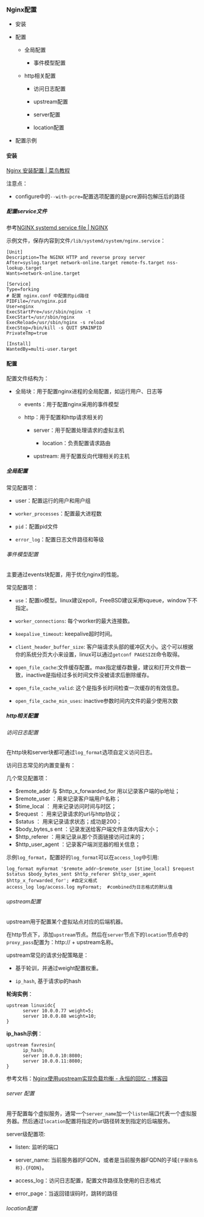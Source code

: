 ### Nginx配置

- 安装

- 配置
  
  - 全局配置
    
    - 事件模型配置
  
  - http相关配置
    
    - 访问日志配置
    
    - upstream配置
    
    - server配置
    
    - location配置

- 配置示例

#### 安装

[Nginx 安装配置 | 菜鸟教程](https://www.runoob.com/linux/nginx-install-setup.html)

注意点：

- configure中的`--with-pcre=`配置选项配置的是pcre源码包解压后的路径

##### 配置service文件

参考[NGINX systemd service file | NGINX](https://www.nginx.com/resources/wiki/start/topics/examples/systemd/)

示例文件，保存内容到文件`/lib/systemd/system/nginx.service`：

```
[Unit]
Description=The NGINX HTTP and reverse proxy server
After=syslog.target network-online.target remote-fs.target nss-lookup.target
Wants=network-online.target

[Service]
Type=forking
# 配置 nginx.conf 中配置的pid路径
PIDFile=/run/nginx.pid
User=nginx
ExecStartPre=/usr/sbin/nginx -t
ExecStart=/usr/sbin/nginx
ExecReload=/usr/sbin/nginx -s reload
ExecStop=/bin/kill -s QUIT $MAINPID
PrivateTmp=true

[Install]
WantedBy=multi-user.target
```

#### 配置

配置文件结构为：

- 全局块：用于配置nginx进程的全局配置，如运行用户、日志等
  
  - events：用于配置nginx采用的事件模型
  
  - http：用于配置和http请求相关的
    
    - server：用于配置处理请求的虚拟主机
      
      - location：负责配置请求路由
    
    - upstream: 用于配置反向代理相关的主机

##### 全局配置

常见配置项：

- user：配置运行的用户和用户组

- `worker_processes`：配置最大进程数

- `pid`：配置pid文件

- `error_log`：配置日志文件路径和等级

###### 事件模型配置

主要通过events块配置，用于优化nginx的性能。

常见配置项：

- `use`：配置io模型。linux建议epoll，FreeBSD建议采用kqueue，window下不指定。

- `worker_connections`: 每个worker的最大连接数。

- `keepalive_timeout`: keepalive超时时间。

- `client_header_buffer_size`: 客户端请求头部的缓冲区大小。这个可以根据你的系统分页大小来设置，linux可以通过`getconf PAGESIZE`命令取得。

- `open_file_cache`:文件缓存配置。max指定缓存数量，建议和打开文件数一致，inactive是指经过多长时间文件没被请求后删除缓存。

- `open_file_cache_valid`: 这个是指多长时间检查一次缓存的有效信息。

- `open_file_cache_min_uses`: inactive参数时间内文件的最少使用次数

##### http相关配置

###### 访问日志配置

在http块和server块都可通过`log_format`选项自定义访问日志。

访问日志常见的内置变量有：

几个常见配置项：

- $remote_addr 与 $http_x_forwarded_for 用以记录客户端的ip地址；
- $remote_user ：用来记录客户端用户名称；
- $time_local ： 用来记录访问时间与时区；
- $request ： 用来记录请求的url与http协议；
- $status ： 用来记录请求状态；成功是200；
- $body_bytes_s ent ：记录发送给客户端文件主体内容大小；
- $http_referer ：用来记录从那个页面链接访问过来的；
- $http_user_agent ：记录客户端浏览器的相关信息；

示例`log_format`，配置好的`log_format`可以在`access_log`中引用:

```
log_format myFormat '$remote_addr–$remote_user [$time_local] $request $status $body_bytes_sent $http_referer $http_user_agent $http_x_forwarded_for'; #自定义格式
access_log log/access.log myFormat;  #combined为日志格式的默认值
```

###### upstream配置

upstream用于配置某个虚拟站点对应的后端机器。<br>

在http节点下，添加`upstream`节点。然后在`server`节点下的`location`节点中的`proxy_pass`配置为：http:// + upstream名称。<br>

upstream常见的请求分配策略是：

- 基于轮训，并通过weight配置权重。

- `ip_hash`, 基于请求ip的hash

**轮询实例**：

```
upstream linuxidc{ 
      server 10.0.0.77 weight=5; 
      server 10.0.0.88 weight=10; 
}
```

**ip_hash示例**：

```
upstream favresin{ 
      ip_hash; 
      server 10.0.0.10:8080; 
      server 10.0.0.11:8080; 
}
```

参考文档：[Nginx使用upstream实现负载均衡 - 永恒的回忆 - 博客园](https://www.cnblogs.com/muhy/p/10528449.html)

###### server 配置

用于配置每个虚拟服务，通常一个`server_name`加一个`listen`端口代表一个虚拟服务器。然后通过`location`配置将指定的url路径转发到指定的后端服务。

server级配置项:

- listen: 监听的端口

- server_name: 当前服务器的FQDN，或者是当前服务器FQDN的子域`{子服务名称}.{FQDN}`。

- access_log：访问日志配置，配置文件路径及使用的日志格式

- error_page：当返回错误码时，跳转的路径

###### location配置
